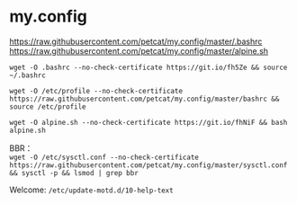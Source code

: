 # my.config

https://raw.githubusercontent.com/petcat/my.config/master/.bashrc
https://raw.githubusercontent.com/petcat/my.config/master/alpine.sh

`wget -O .bashrc --no-check-certificate https://git.io/fh5Ze && source ~/.bashrc`  

`wget -O /etc/profile --no-check-certificate https://raw.githubusercontent.com/petcat/my.config/master/bashrc && source /etc/profile`    

`wget -O alpine.sh --no-check-certificate https://git.io/fhNiF && bash alpine.sh`

BBR：    
`wget -O /etc/sysctl.conf --no-check-certificate https://raw.githubusercontent.com/petcat/my.config/master/sysctl.conf && sysctl -p && lsmod | grep bbr`

Welcome:
`/etc/update-motd.d/10-help-text`
